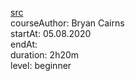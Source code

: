 [src](https://www.udemy.com/course/flutters-beginners-course/)
<br>courseAuthor: Bryan Cairns
<br>startAt: 05.08.2020
<br>endAt:
<br>duration: 2h20m
<br>level: beginner
